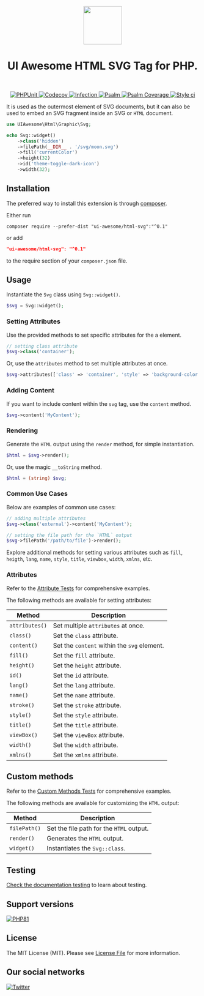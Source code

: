 <p align="center">
    <a href="https://github.com/ui-awesome/html-svg" target="_blank">
        <img src="https://avatars.githubusercontent.com/u/121752654?s=200&v=4" height="100px">
    </a>
    <h1 align="center">UI Awesome HTML SVG Tag for PHP.</h1>
    <br>
</p>

<p align="center">
    <a href="https://github.com/ui-awesome/html-svg/actions/workflows/build.yml" target="_blank">
        <img src="https://github.com/ui-awesome/html-svg/actions/workflows/build.yml/badge.svg" alt="PHPUnit">
    </a>
    <a href="https://codecov.io/gh/ui-awesome/html-svg" target="_blank">
        <img src="https://codecov.io/gh/ui-awesome/html-svg/branch/main/graph/badge.svg?token=MF0XUGVLYC" alt="Codecov">
    </a>
    <a href="https://dashboard.stryker-mutator.io/reports/github.com/ui-awesome/html-svg/main" target="_blank">
        <img src="https://img.shields.io/endpoint?style=flat&url=https%3A%2F%2Fbadge-api.stryker-mutator.io%2Fgithub.com%2Fui-awesome%2Fhtml-svg%2Fmain" alt="Infection">
    </a>
    <a href="https://github.com/ui-awesome/html-svg/actions/workflows/static.yml" target="_blank">
        <img src="https://github.com/ui-awesome/html-svg/actions/workflows/static.yml/badge.svg" alt="Psalm">
    </a>
    <a href="https://shepherd.dev/github/ui-awesome/html-svg" target="_blank">
        <img src="https://shepherd.dev/github/ui-awesome/html-svg/coverage.svg" alt="Psalm Coverage">
    </a>
    <a href="https://github.styleci.io/repos/776094320?branch=main">
        <img src="https://github.styleci.io/repos/776094320/shield?branch=main" alt="Style ci">
    </a>               
</p>

It is used as the outermost element of SVG documents, but it can also be used to embed an SVG fragment inside an SVG
or `HTML` document.


```php
use UIAwesome\Html\Graphic\Svg;

echo Svg::widget()
    ->class('hidden')
    ->filePath(__DIR__ . '/svg/moon.svg')
    ->fill('currentColor')
    ->height(32)
    ->id('theme-toggle-dark-icon')
    ->width(32);
```

## Installation

The preferred way to install this extension is through [composer](https://getcomposer.org/download/).

Either run

```shell
composer require --prefer-dist "ui-awesome/html-svg":"^0.1"
```

or add

```json
"ui-awesome/html-svg": "^0.1"
```

to the require section of your `composer.json` file. 

## Usage

Instantiate the `Svg` class using `Svg::widget()`.

```php
$svg = Svg::widget();
```

### Setting Attributes

Use the provided methods to set specific attributes for the a element.

```php
// setting class attribute
$svg->class('container');
```

Or, use the `attributes` method to set multiple attributes at once.

```php
$svg->attributes(['class' => 'container', 'style' => 'background-color: #eee;']);
```

### Adding Content

If you want to include content within the `svg` tag, use the `content` method.

```php
$svg->content('MyContent');
```

### Rendering

Generate the `HTML` output using the `render` method, for simple instantiation. 

```php
$html = $svg->render();
```

Or, use the magic `__toString` method.

```php
$html = (string) $svg;
```

### Common Use Cases

Below are examples of common use cases:

```php
// adding multiple attributes
$svg->class('external')->content('MyContent');

// setting the file path for the `HTML` output
$svg->filePath('/path/to/file')->render();
```

Explore additional methods for setting various attributes such as `fill`, `heigth`, `lang`, `name`, `style`, `title`,
`viewbox`, `width`, `xmlns`, etc.

### Attributes

Refer to the [Attribute Tests](https://github.com/ui-awesome/svg/blob/main/tests/AttributeTest.php) for comprehensive
examples.

The following methods are available for setting attributes:

| Method            | Description                                                                                      |
| ----------------- | ------------------------------------------------------------------------------------------------ |
| `attributes()`    | Set multiple `attributes` at once.                                                               |
| `class()`         | Set the `class` attribute.                                                                       |
| `content()`       | Set the `content` within the `svg` element.                                                      |
| `fill()`          | Set the `fill` attribute.                                                                        |
| `height()`        | Set the `height` attribute.                                                                      |
| `id()`            | Set the `id` attribute.                                                                          |
| `lang()`          | Set the `lang` attribute.                                                                        |
| `name()`          | Set the `name` attribute.                                                                        |
| `stroke()`        | Set the `stroke` attribute.                                                                      |
| `style()`         | Set the `style` attribute.                                                                       |
| `title()`         | Set the `title` attribute.                                                                       |
| `viewBox()`       | Set the `viewBox` attribute.                                                                     |
| `width()`         | Set the `width` attribute.                                                                       |
| `xmlns()`         | Set the `xmlns` attribute.                                                                       |

## Custom methods

Refer to the [Custom Methods Tests](https://github.com/ui-awesome/svg/blob/main/tests/CustomMethodTest.php) for 
comprehensive examples.

The following methods are available for customizing the `HTML` output:

| Method      | Description                                                                                            |
| ----------- | ------------------------------------------------------------------------------------------------------ |
| `filePath()`| Set the file path for the `HTML` output.                                                               |
| `render()`  | Generates the `HTML` output.                                                                           |
| `widget()`  | Instantiates the `Svg::class`.      

## Testing

[Check the documentation testing](docs/testing.md) to learn about testing.

## Support versions

[![PHP81](https://img.shields.io/badge/PHP-%3E%3D8.1-787CB5)](https://www.php.net/releases/8.1/en.php)

## License

The MIT License (MIT). Please see [License File](LICENSE) for more information.

## Our social networks

[![Twitter](https://img.shields.io/badge/twitter-follow-1DA1F2?logo=twitter&logoColor=1DA1F2&labelColor=555555?style=flat)](https://twitter.com/Terabytesoftw)
